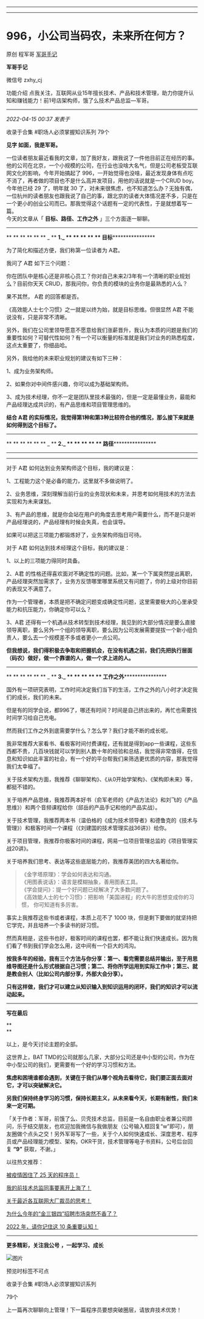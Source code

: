 ----------------------------------------
----------------------------------------
#  996，小公司当码农，未来所在何方？

原创 程军哥  [ 军哥手记 ](javascript:void\(0\);)

**军哥手记** ![]()

微信号 zxhy_cj

功能介绍 点我关注，互联网从业15年擅长技术、产品和技术管理，助力你提升认知和赚钱能力！前1号店架构师，饿了么技术产品总监—军哥。

____

_2022-04-15 00:37_ _发表于_

收录于合集 #职场人必须掌握知识系列 79个

**见字 如面，我是军哥。**

一位读者朋友最近看我的文章，加了我好友，跟我说了一件他目前正在经历的事。他的公司在北京，一个小规模的公司，在行业也没啥大名气，但是公司老板受互联网文化的影响，今年开始搞起了
996，一开始觉得也没啥，最近发现身体有点吃不消了，再者做的项目也不是什么高并发项目，用他的话说就是一个CRUD boy。  
今年他已经 29 了，明年就 30
了，对未来很焦虑，也不知道怎么办？无独有偶，一位杭州的读者朋友也跟我说了自己的事，跟北京的读者大体情况差不多，只是在一个更小的创业公司而已。那我觉得这个话题有一定的代表性，于是就想着写一篇。  
今天的文章从「 **目标、路径、工作之外** 」三个方面逐一聊聊。  

* * *

  

 ** ** ** ** ** ** _ ** **1.****_ ** ** ** ** ** **目标************************

  

为了简化和描述方便，我们称第一位读者为 A君。

我问了 A君 如下三个问题：  

你在团队中是核心还是非核心员工？你对自己未来2/3年有一个清晰的职业规划么？目前你天天 CRUD，那我问你，你负责的模块的业务你是最熟悉的人么？  

果不其然， A君 的回答都是否。  

《高效能人士七个习惯》之一就是以终为始，就是目标思维。但很显然 A君 不能说没有，只是非常不清晰。  

另外，我们在公司里领导愿意不愿意给我们涨薪晋升，我认为本质的问题是我们的重要性如何？可替代性如何？有一个可以衡量的标准就是我们对业务的熟悉程度，这点太重要了，你细品哈。  

另外，我给他的未来职业规划的建议有如下三种：

1、成为业务架构师。

2、如果你对中间件感兴趣，你可以成为基础架构师。

3、成为技术经理，你不一定是团队里技术最强的，但是一定是最懂业务，最能和产品经理达成共识的，有产品思维和项目管理思维的。  

 **结合 A君 的实际情况，我觉得第1种和第3种比较符合他的情况，那么接下来就是如何得到这个目标了。**

  

* * *

  

 ** ** ** ** ** ** _ ** **2.****_ ** ** ** ** ** **路径************************

 ** ** ** ** ** ** ** ** ** ** ** **  
************************

对于 A君 如何达到业务架构师这个目标，我的建议是：

1、工程能力这个是必备的能力，这里就不多做说明了。

2、业务思维，深刻理解当前行业的业务现状和未来，并思考如何用技术的方法去实现和为未来谋划。

3、有产品的思维，就是你会站在用户的角度去思考用户需要什么，而不是只是听产品经理说的，产品经理有时候会失真，也会误导。

如果可以把这三项能力都锻炼好了，业务架构师指日可待。  

对于 A君 如何达到技术经理这个目标，我的建议是：

1、以上的三项能力得同时具备。

2、A君
的性格还得喜欢面对不确定性的问题。比如，某一个下属突然提出离职，产品经理突然加需求了，业务方反馈哪里哪里系统又有问题了，你的上级对你目前的表现又不满意了。

作为一个管理者，本质是把不确定问题变成确定性问题，这里需要极大的心里承受能力和抗压能力，你确定你可以么？

3、A君
还得有一个机遇从技术转型到技术经理，我见到的大部分情况是要么直接领导离职，要么另外一个组的领导离职，要么因为公司发展需要提拔一个新小组负责人，要么去一个规模差不多或者更小一点公司。  

 **但我想说，我们得积极去争取和把握机会，在没有机遇之前，我们先把执行层面（码农）做好，做一个靠谱的人，做一个求上进的人。**

  

* * *

 ** ** ** ** ** ** _ ** **3.****_ ** ** ** ** **
**工作之外************************

  

国外有一项研究表明，工作时间决定我们当下的生活，工作之外的八小时才决定我们的成长，我们的未来。

但是有的同学会说，都996了，哪还有时间？时间是自己挤出来的，再忙也需要找时间学习给自己充电。

然而我们工作之外到底需要学什么？怎么学？我们才能不断的成长呢。  

我非常推荐大家看书、看极客时间付费课程，还有就是得到app一些课程，这些东西都不贵，几百块钱就可以学到别人数十年的经验和总结，我觉得非常值得，在信息和知识如此丰富的社会，有一个好的平台帮我们来筛选更优质的内容，那我觉得我们太幸福了。

关于技术架构方面，我推荐《聊聊架构》、《从0开始学架构》、《架构即未来》等，都挺不错的。

关于培养产品思维，我推荐两本好书（俞军老师的《产品方法论》和刘飞的《产品思维》）和两个音频课程给你（邱岳的产品手记和他的产品实战）。  

关于技术管理，我推荐两本书（温伯格的《成为技术领导者》和德鲁克的《技术与管理》）和极客时间一个课程（《刘建国的技术管理实战36讲》）给你。

关于项目管理，我推荐你极客时间的课程，网易一位项目管理总监的《项目管理实战20讲》。

关于培养我们思考、表达等这些底层能力的，我推荐美团的四大名著给你。

> 《金字塔原理》：学会如何表达和沟通。  
> 《用图表说话》：语言是模糊抽象，善用图表工具。  
> 《学会提问》：提一个好问题已经解决了大多数问题了。  
> 《高效能人士的七个习惯》：把影响「美国进程」的大牛的思想变成你的习惯， 你可知道有多厉害。

事实上我推荐这些书或者课程，本质上花不了 1000 块，但是剩下要做的就坚持把它学完，并且培养一个多读书的好习惯。

然而真相是，这些书也好，极客时间的课程也罢，都不能让我们快速成长。因为我们看了书到我们学会怎么用，这中间有一个巨大的鸿沟。

**按我多年的经验，我有三个方法与你分享：第一、看完需要总结并输出，至于用思维导图还是什么形式根据自己习惯；第二、将你所学运用到实际工作中；第三、就是教会别人（比如公司内部分享，外部大会分享）。**

 **只有这样做，我们才可以建立从知识输入到知识运用的闭环，我们的知识才可以流动起来。**

  

* * *

  

 **写在最后**

 **  
**

以上，是今天讨论主题的全部。

这世界上，BAT TMD的公司就那么几家，大部分公司还是中小型的公司，作为在中小型公司的我们，更需要有一个好的学习习惯和方法。

 **焦虑和困境谁都会遇到，关键在于我们从哪个视角去看待它，我们要正面去面对它，才可以突破解决它。**

 **另我们保持终身学习的习惯，保持长期主义，从未来看今天，长期有耐性，我们未来一定可期。**

  

「关于作者：军哥，前饿了么、贝壳技术总监，目前是一名自由职业者兼公司顾问，乐于结交朋友，也欢迎加我微信与我做朋友（公号输入框回复“w”即可），朋友圈做个点头之交！另外军哥写了一些，关于个人如何快速成长、深度思考、程序员或产品经理能力模型、架构，OKR干货，技术管理等电子书资料，公号后台回复
**“9”** 获取，不谢。」  

以往热文推荐：

[被疫情困住了 25
天的程序员！](http://mp.weixin.qq.com/s?__biz=MzA3MDU2MjM4Ng==&mid=2247495328&idx=1&sn=8e927df991ac26ba11946f2ede490df3&chksm=9f38499da84fc08bc8475b0a150378407b8b1c09cc26eb91735100a6e21faa28855f11c9def5&scene=21#wechat_redirect)  

[我的前技术总监同事要离开上海了！](http://mp.weixin.qq.com/s?__biz=MzA3MDU2MjM4Ng==&mid=2247495178&idx=1&sn=07430f98a5cd9901dbf03581ad108a92&chksm=9f384937a84fc021468a0c23d9e33a1e21b25753aaade16e9b492db1d3140ce582d3367d415e&scene=21#wechat_redirect)

[关于最近各互联网大厂裁员的思考！](http://mp.weixin.qq.com/s?__biz=MzA3MDU2MjM4Ng==&mid=2247495158&idx=1&sn=00768ce4d9fdaf73e946197f23d40811&chksm=9f384acba84fc3dd6f7e0142832533643da40a9e19e12316bed5394e5e49066e6cfc91e3131f&scene=21#wechat_redirect)

[为什么今年的“金三银四”招聘市场突然不香了？](http://mp.weixin.qq.com/s?__biz=MzA3MDU2MjM4Ng==&mid=2247494909&idx=1&sn=517dde441f9fe375b205a47153039c8d&chksm=9f384bc0a84fc2d6fd94438a9941280c9b1a24ff933f012013fc0c94bbeca0af6c7f181d546b&scene=21#wechat_redirect)

[2022 年，请你记住这 10
条重要认知！](http://mp.weixin.qq.com/s?__biz=MzA3MDU2MjM4Ng==&mid=2247494294&idx=1&sn=8e4ff6f17850c0b8c5a4aa83b8b8c4f7&chksm=9f384daba84fc4bde7744e200db15cb770df8a9cdcba582c4c248c037fbc362d7c71114d49ac&scene=21#wechat_redirect)

  

* * *

  

 **更多精彩，关注我公号** **，一起学习、成长**

![图片](https://mmbiz.qpic.cn/mmbiz_png/b96CibCt70iaajvl7fD4ZCicMcjhXMp1v6UibM134tIsO1j5yqHyNhh9arj090oAL7zGhRJRq6cFqFOlDZMleLl4pw/640?wx_fmt=png)

预览时标签不可点

收录于合集 #职场人必须掌握知识系列

79个

上一篇再次聊聊向上管理！下一篇程序员要想突破圈层，请放弃技术优势！

